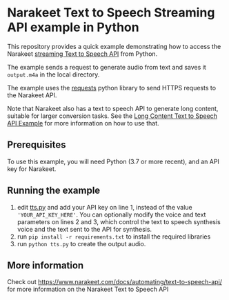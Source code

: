 # Narakeet Text to Speech Streaming API example in Python

This repository provides a quick example demonstrating how to access the Narakeet [streaming Text to Speech API](https://www.narakeet.com/docs/automating/text-to-speech-api/) from Python. 

The example sends a request to generate audio from text and saves it `output.m4a` in the local directory.

The example uses the [requests](https://requests.readthedocs.io/en/latest/) python library to send HTTPS requests to the Narakeet API.

Note that Narakeet also has a text to speech API to generate long content, suitable for larger conversion tasks. See the [Long Content Text to Speech API Example](https://github.com/narakeet/text-to-speech-polling-api-python-example) for more information on how to use that.

## Prerequisites

To use this example, you will need Python (3.7 or more recent), and an API key for Narakeet.

## Running the example


1. edit [tts.py](tts.py) and add your API key on line 1, instead of the value `'YOUR_API_KEY_HERE'`. You can optionally modify the voice and text parameters on lines 2 and 3, which control the text to speech synthesis voice and the text sent to the API for synthesis.
2. run `pip install -r requirements.txt` to install the required libraries
3. run `python tts.py` to create the output audio. 

## More information

Check out https://www.narakeet.com/docs/automating/text-to-speech-api/ for more information on the Narakeet Text to Speech API
